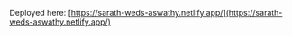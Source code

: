 Deployed here: [https://sarath-weds-aswathy.netlify.app/](https://sarath-weds-aswathy.netlify.app/)
